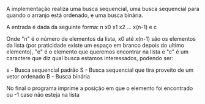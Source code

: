 A implementação realiza uma busca sequencial, uma busca sequencial para quando o arranjo está ordenado, e uma busca binária.

A entrada é dada da seguinte forma:
n x0 x1 x2 ... x(n-1) e c

Onde "n" é o número de elementos da lista, x0 até x(n-1) são os elementos da lista (por praticidade existe um espaço em branco depois do ultimo elemento), "e" é o elemento que queremos encontrar na lista e "c" é um caractere que diz qual busca estamos interessados, podendo ser:

s - Busca sequencial padrão S - Busca sequencial que tira proveito de um vetor ordenado B - Busca binária

No final o programa imprime a posição em que o elemento foi encontrado ou -1 caso não esteja na lista
